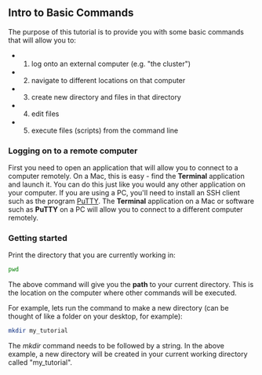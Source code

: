 ## Intro to Basic Commands

The purpose of this tutorial is to provide you with some basic commands that will allow you to: 

- 1) log onto an external computer (e.g. "the cluster")
- 2) navigate to different locations on that computer
- 3) create new directory and files in that directory
- 4) edit files
- 5) execute files (scripts) from the command line

### Logging on to a remote computer

First you need to open an application that will allow you to connect to a computer remotely. On a Mac, this is easy - find the **Terminal** application and launch it. You can do this just like you would any other application on your computer. If you are using a PC, you'll need to install an SSH client such as the program [PuTTY](https://www.putty.org/). The **Terminal** application on a Mac or software such as **PuTTY** on a PC will allow you to connect to a different computer remotely.

### Getting started

Print the directory that you are currently working in: 
```bash
pwd
```

The above command will give you the **path** to your current directory. This is the location on the computer where other commands will be executed.

For example, lets run the command to make a new directory (can be thought of like a folder on your desktop, for example):
```bash
mkdir my_tutorial
```

The *mkdir* command needs to be followed by a string. In the above example, a new directory will be created in your current working directory called "my_tutorial".
